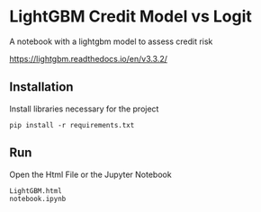 # LightGBM Credit Model vs Logit 
A notebook with a lightgbm model to assess credit risk

https://lightgbm.readthedocs.io/en/v3.3.2/

## Installation
Install libraries necessary for the project
```
pip install -r requirements.txt
```

## Run
Open the Html File or the Jupyter Notebook 
```
LightGBM.html
notebook.ipynb
```
